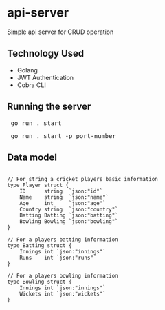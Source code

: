 # api-server #
Simple api server for CRUD operation <br>
## Technology Used ##
- Golang
- JWT Authentication
- Cobra CLI
## Running the server ##
<pre> go run . start </pre>
<pre> go run . start -p port-number </pre>
## Data model ##
<pre><code>
// For string a cricket players basic information
type Player struct {
	ID      string  `json:"id"`
	Name    string  `json:"name"`
	Age     int     `json:"age"`
	Country string  `json:"country"`
	Batting Batting `json:"batting"`
	Bowling Bowling `json:"bowling"`
}

// For a players batting information
type Batting struct {
	Innings int `json:"innings"`
	Runs    int `json:"runs"`
}

// For a players bowling information
type Bowling struct {
	Innings int `json:"innings"`
	Wickets int `json:"wickets"`
}
</code></pre>

